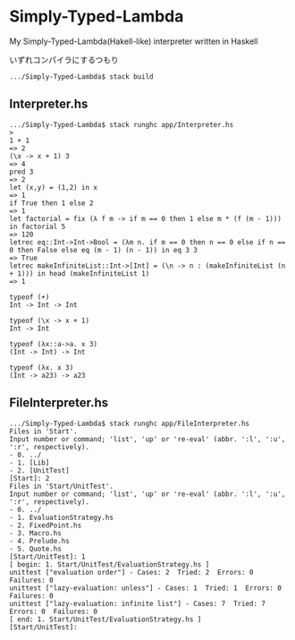 # Simply-Typed-Lambda
My Simply-Typed-Lambda(Hakell-like) interpreter written in Haskell

いずれコンパイラにするつもり

    .../Simply-Typed-Lambda$ stack build

## Interpreter.hs

    .../Simply-Typed-Lambda$ stack runghc app/Interpreter.hs
    >
    1 + 1
    => 2
    (\x -> x + 1) 3
    => 4
    pred 3
    => 2
    let (x,y) = (1,2) in x
    => 1
    if True then 1 else 2
    => 1
    let factorial = fix (λ f m -> if m == 0 then 1 else m * (f (m - 1))) in factorial 5
    => 120
    letrec eq::Int->Int->Bool = (λm n. if m == 0 then n == 0 else if n == 0 then False else eq (m - 1) (n - 1)) in eq 3 3
    => True
    letrec makeInfiniteList::Int->[Int] = (\n -> n : (makeInfiniteList (n + 1))) in head (makeInfiniteList 1)
    => 1

    typeof (+)
    Int -> Int -> Int

    typeof (\x -> x + 1)
    Int -> Int

    typeof (λx::a->a. x 3)
    (Int -> Int) -> Int

    typeof (λx. x 3)
    (Int -> a23) -> a23

## FileInterpreter.hs

    .../Simply-Typed-Lambda$ stack runghc app/FileInterpreter.hs
    Files in 'Start'.
    Input number or command; 'list', 'up' or 're-eval' (abbr. ':l', ':u', ':r', respectively).
    - 0. ../
    - 1. [Lib]
    - 2. [UnitTest]
    [Start]: 2
    Files in 'Start/UnitTest'.
    Input number or command; 'list', 'up' or 're-eval' (abbr. ':l', ':u', ':r', respectively).
    - 0. ../
    - 1. EvaluationStrategy.hs
    - 2. FixedPoint.hs
    - 3. Macro.hs
    - 4. Prelude.hs
    - 5. Quote.hs
    [Start/UnitTest]: 1
    [ begin: 1. Start/UnitTest/EvaluationStrategy.hs ]
    unittest ["evaluation order"] - Cases: 2  Tried: 2  Errors: 0  Failures: 0
    unittest ["lazy-evaluation: unless"] - Cases: 1  Tried: 1  Errors: 0  Failures: 0
    unittest ["lazy-evaluation: infinite list"] - Cases: 7  Tried: 7  Errors: 0  Failures: 0
    [ end: 1. Start/UnitTest/EvaluationStrategy.hs ]
    [Start/UnitTest]: 



